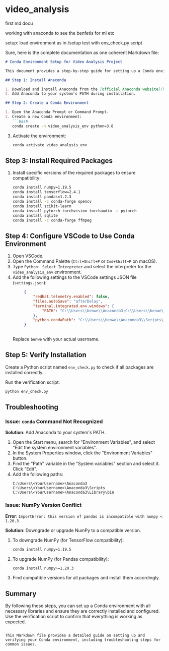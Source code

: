 # video_analysis
first md docu

working with anaconda to see the benfetis for ml etc

setup:
load environment as in /setup
test with env_check.py script

Sure, here is the complete documentation as one coherent Markdown file:

```markdown
# Conda Environment Setup for Video Analysis Project

This document provides a step-by-step guide for setting up a Conda environment for your video analysis project. It includes installing necessary libraries, troubleshooting, and verification steps.

## Step 1: Install Anaconda

1. Download and install Anaconda from the [official Anaconda website](https://www.anaconda.com/products/distribution).
2. Add Anaconda to your system's PATH during installation.

## Step 2: Create a Conda Environment

1. Open the Anaconda Prompt or Command Prompt.
2. Create a new Conda environment:
   ```bash
   conda create -n video_analysis_env python=3.8
   ```
3. Activate the environment:
   ```bash
   conda activate video_analysis_env
   ```

## Step 3: Install Required Packages

1. Install specific versions of the required packages to ensure compatibility:
   ```bash
   conda install numpy=1.19.5
   conda install tensorflow=2.4.1
   conda install pandas=1.2.3
   conda install -c conda-forge opencv
   conda install scikit-learn
   conda install pytorch torchvision torchaudio -c pytorch
   conda install sqlite
   conda install -c conda-forge ffmpeg
   ```

## Step 4: Configure VSCode to Use Conda Environment

1. Open VSCode.
2. Open the Command Palette (`Ctrl+Shift+P` or `Cmd+Shift+P` on macOS).
3. Type `Python: Select Interpreter` and select the interpreter for the `video_analysis_env` environment.
4. Add the following settings to the VSCode settings JSON file (`settings.json`):
   ```json
        {
            "redhat.telemetry.enabled": false,
            "files.autoSave": "afterDelay",
            "terminal.integrated.env.windows": {
                "PATH": "C:\\Users\\benwe\\Anaconda3;C:\\Users\\benwe\\Anaconda3\\Scripts;C:\\Users\\benwe\\Anaconda3\\Library\\bin;%PATH%"
            },
            "python.condaPath": "C:\\Users\\benwe\\Anaconda3\\Scripts\\conda.exe"
        }
        

   ```
   Replace `benwe` with your actual username.

## Step 5: Verify Installation

Create a Python script named `env_check.py` to check if all packages are installed correctly.

Run the verification script:
```bash
python env_check.py
```

## Troubleshooting

### Issue: `conda` Command Not Recognized

**Solution**: Add Anaconda to your system's PATH.

1. Open the Start menu, search for "Environment Variables", and select "Edit the system environment variables".
2. In the System Properties window, click the "Environment Variables" button.
3. Find the "Path" variable in the "System variables" section and select it. Click "Edit".
4. Add the following paths:
   ```plaintext
   C:\Users\<YourUsername>\Anaconda3
   C:\Users\<YourUsername>\Anaconda3\Scripts
   C:\Users\<YourUsername>\Anaconda3\Library\bin
   ```

### Issue: NumPy Version Conflict

**Error**: `ImportError: this version of pandas is incompatible with numpy < 1.20.3`

**Solution**: Downgrade or upgrade NumPy to a compatible version.

1. To downgrade NumPy (for TensorFlow compatibility):
   ```bash
   conda install numpy=1.19.5
   ```

2. To upgrade NumPy (for Pandas compatibility):
   ```bash
   conda install numpy>=1.20.3
   ```

3. Find compatible versions for all packages and install them accordingly.

## Summary

By following these steps, you can set up a Conda environment with all necessary libraries and ensure they are correctly installed and configured. Use the verification script to confirm that everything is working as expected.
```

This Markdown file provides a detailed guide on setting up and verifying your Conda environment, including troubleshooting steps for common issues.